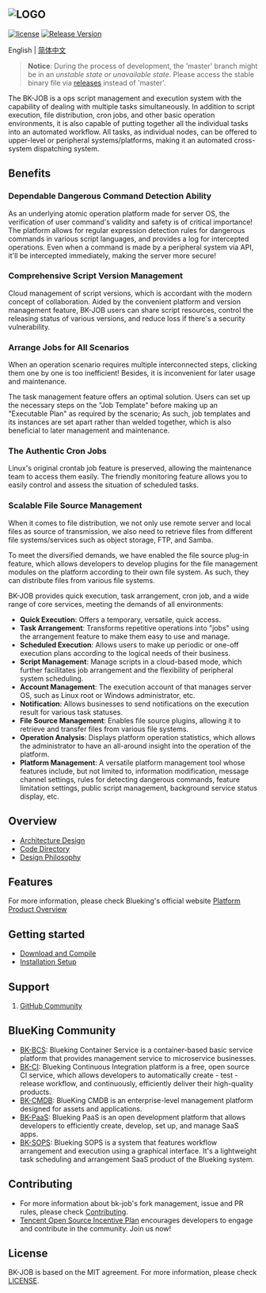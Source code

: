 ﻿![LOGO](docs/resource/img/bk-job.png)
---
[![license](https://img.shields.io/badge/license-mit-brightgreen.svg?style=flat)](https://github.com/Tencent/bk-job/blob/master/LICENSE.txt) [![Release Version](https://img.shields.io/github/v/release/Tencent/bk-job?include_prereleases)](https://github.com/Tencent/bk-job/releases)

English | [简体中文](README.md)

> **Notice**: During the process of development, the 'master' branch might be in an *unstable state or unavailable state*.
Please access the stable binary file via [releases](https://github.com/tencent/bk-job/releases) instead of 'master'.

The BK-JOB is a ops script management and execution system with the capability of dealing with multiple tasks simultaneously. In addition to script execution, file distribution, cron jobs, and other basic operation environments, it is also capable of putting together all the individual tasks into an automated workflow. All tasks, as individual nodes, can be offered to upper-level or peripheral systems/platforms, making it an automated cross-system dispatching system.

## Benefits

### Dependable Dangerous Command Detection Ability

As an underlying atomic operation platform made for server OS, the verification of user command's validity and safety is of critical importance! The platform allows for regular expression detection rules for dangerous commands in various script languages, and provides a log for intercepted operations. Even when a command is made by a peripheral system via API, it'll be intercepted immediately, making the server more secure!

### Comprehensive Script Version Management

Cloud management of script versions, which is accordant with the modern concept of collaboration. Aided by the convenient platform and version management feature, BK-JOB users can share script resources, control the releasing status of various versions, and reduce loss if there's a security vulnerability.

### Arrange Jobs for All Scenarios

When an operation scenario requires multiple interconnected steps, clicking them one by one is too inefficient! Besides, it is inconvenient for later usage and maintenance.

The task management feature offers an optimal solution. Users can set up the necessary steps on the "Job Template" before making up an "Executable Plan" as required by the scenario; As such, job templates and its instances are set apart rather than welded together, which is also beneficial to later management and maintenance.

### The Authentic Cron Jobs

Linux's original crontab job feature is preserved, allowing the maintenance team to access them easily. The friendly monitoring feature allows you to easily control and assess the situation of scheduled tasks.

### Scalable File Source Management

When it comes to file distribution, we not only use remote server and local files as source of transmission, we also need to retrieve files from different file systems/services such as object storage, FTP, and Samba.

To meet the diversified demands, we have enabled the file source plug-in feature, which allows developers to develop plugins for the file management modules on the platform according to their own file system. As such, they can distribute files from various file systems.


BK-JOB provides quick execution, task arrangement, cron job, and a wide range of core services, meeting the demands of all environments:
- **Quick Execution**: Offers a temporary, versatile, quick access.
- **Task Arrangement**: Transforms repetitive operations into "jobs" using the arrangement feature to make them easy to use and manage.
- **Scheduled Execution**: Allows users to make up periodic or one-off execution plans according to the logical needs of their business.
- **Script Management**: Manage scripts in a cloud-based mode, which further facilitates job arrangement and the flexibility of peripheral system scheduling.
- **Account Management**: The execution account of that manages server OS, such as Linux root or Windows administrator, etc.
- **Notification**: Allows businesses to send notifications on the execution result for various task statuses.
- **File Source Management**: Enables file source plugins, allowing it to retrieve and transfer files from various file systems.
- **Operation Analysis**: Displays platform operation statistics, which allows the administrator to have an all-around insight into the operation of the platform.
- **Platform Management**: A versatile platform management tool whose features include, but not limited to, information modification, message channel settings, rules for detecting dangerous commands, feature limitation settings, public script management, background service status display, etc.

## Overview

- [Architecture Design](docs/overview/architecture.en.md)
- [Code Directory](docs/overview/code_framework.en.md)
- [Design Philosophy](docs/overview/design.en.md)

## Features

For more information, please check Blueking's official website [Platform Product Overview](https://bk.tencent.com/docs/document/6.0/125/5748)

## Getting started
- [Download and Compile](docs/overview/source_compile.en.md)
- [Installation Setup](docs/overview/installation.en.md)

## Support
1. [GitHub Community](https://github.com/Tencent/bk-job/discussions)

## BlueKing Community
- [BK-BCS](https://github.com/Tencent/bk-bcs): Blueking Container Service is a container-based basic service platform that provides management service to microservice businesses.
- [BK-CI](https://github.com/Tencent/bk-ci): Blueking Continuous Integration platform is a free, open source CI service, which allows developers to automatically create - test - release workflow, and continuously, efficiently deliver their high-quality products.
- [BK-CMDB](https://github.com/Tencent/bk-cmdb): BlueKing CMDB is an enterprise-level management platform designed for assets and applications.
- [BK-PaaS](https://github.com/Tencent/bk-PaaS): Blueking PaaS is an open development platform that allows developers to efficiently create, develop, set up, and manage SaaS apps.
- [BK-SOPS](https://github.com/Tencent/bk-sops): Blueking SOPS is a system that features workflow arrangement and execution using a graphical interface. It's a lightweight task scheduling and arrangement SaaS product of the Blueking system.

## Contributing
- For more information about bk-job's fork management, issue and PR rules, please check [Contributing](CONTRIBUTING.md).
- [Tencent Open Source Incentive Plan](https://opensource.tencent.com/contribution) encourages developers to engage and contribute in the community. Join us now!


## License
BK-JOB is based on the MIT agreement. For more information, please check [LICENSE](LICENSE.txt).

